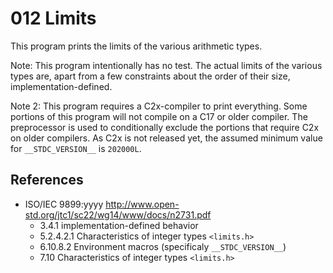 # 012 Limits

This program prints the limits of the various arithmetic types.

Note:
This program intentionally has no test.
The actual limits of the various types are, apart from a few constraints about the order of their size, implementation-defined.

Note 2:
This program requires a C2x-compiler to print everything.
Some portions of this program will not compile on a C17 or older compiler.
The preprocessor is used to conditionally exclude the portions that require C2x on older compilers.
As C2x is not released yet, the assumed minimum value for `__STDC_VERSION__` is `202000L`.

## References
- ISO/IEC 9899:yyyy http://www.open-std.org/jtc1/sc22/wg14/www/docs/n2731.pdf
  - 3.4.1 implementation-defined behavior
  - 5.2.4.2.1 Characteristics of integer types `<limits.h>`
  - 6.10.8.2 Environment macros (specificaly `__STDC_VERSION__`)
  - 7.10 Characteristics of integer types `<limits.h>`
